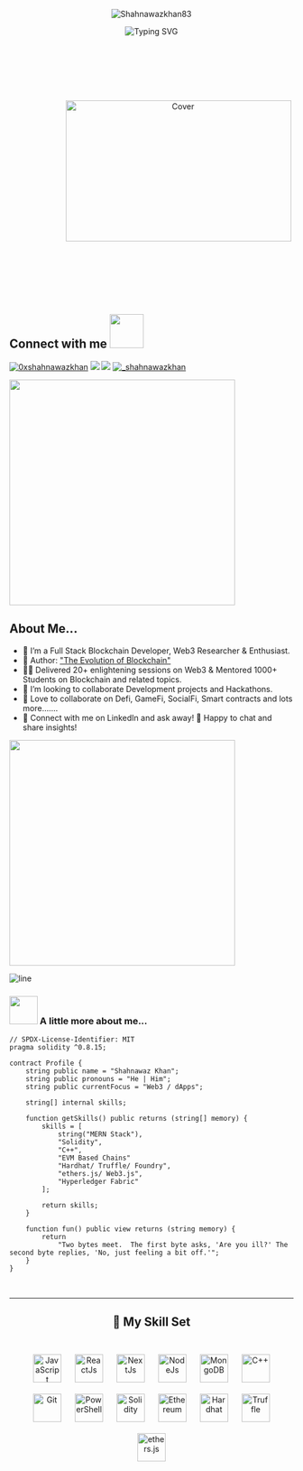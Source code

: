 <p align="center"> <img src="https://komarev.com/ghpvc/?username=Shahnawazkhan83&label=Profile%20views&color=blue&style=for-the-badge&base=10000" alt="Shahnawazkhan83" /> </p>

<p align="center">
<img src="https://readme-typing-svg.herokuapp.com?font=Fira+Code&size=25&duration=6500&pause=1000&color=37C1FE&center=true&random=false&width=750&lines=Hi+%F0%9F%91%8B%2C+I'm+Shahnawaz+Khan!;Passionate+Full-Stack+Blockchain+Developer...%F0%9F%91%A8%E2%80%8D%F0%9F%92%BB;%E2%9B%93+Web3+Enthusiast+%26+Researcher...;%F0%9F%93%96+Author%3A+%22The+Evolution+of+Blockchain%22..." alt="Typing SVG" />
</p>


<p align="center">
<img style="margin: 100px" src="https://www.bing.com/th/id/OGC.81178b47a8598f0c81c4799f2cdd4057?pid=1.7&rurl=https%3a%2f%2fcdn.dribbble.com%2fusers%2f2131993%2fscreenshots%2f4948736%2fthoughtworks-gif_dribbble.gif&ehk=NNfOMQ6dfiA3eWWZAhI73QT3tX1lMjqFSSH4bXYrTAo%3d" height="250" width="400" alt="Cover">
</p>



## Connect with me <img src="https://media.giphy.com/media/LnQjpWaON8nhr21vNW/giphy.gif" width="60">


<a href="https://twitter.com/0xshahnawazkhan"><img src="https://img.shields.io/badge/Twitter-1DA1F2?style=for-the-badge&logo=twitter&logoColor=white" alt="0xshahnawazkhan"></a>
<a href="https://www.linkedin.com/in/shahnawaz-khan-web3/"><img src="https://img.shields.io/badge/LinkedIn-0077B5?style=for-the-badge&logo=linkedin&logoColor=white"></a>
<a href="mailto:shahnawaz.khan.iiitranchi@gmail.com"><img src="https://img.shields.io/badge/Gmail-D14836?style=for-the-badge&logo=gmail&logoColor=white"></a>
<a href="https://discordapp.com/users/_shahnawazkhan"><img src="https://img.shields.io/badge/Discord-7289DA?style=for-the-badge&logo=discord&logoColor=white" alt="_shahnawazkhan" ></a>


<img src="https://www.animatedimages.org/data/media/562/animated-line-image-0429.gif" width="400px">

## About Me...

- 🔗 I’m a Full Stack Blockchain Developer, Web3 Researcher & Enthusiast.
- 📖 Author: <a href="https://drive.google.com/file/d/1jd0yo_djP9BZ87W7hnVNhaBpE0In_yj5/view"> "The Evolution of Blockchain" </a>
- 👨‍🏫 Delivered 20+ enlightening sessions on Web3 & Mentored 1000+ Students on Blockchain and related topics.
- 👀 I’m looking to collaborate Development projects and Hackathons.
- 💞️ Love to collaborate on Defi, GameFi, SocialFi, Smart contracts and lots more.......
- 💭 Connect with me on LinkedIn and ask away! 🚀 Happy to chat and share insights!

<img src="https://www.animatedimages.org/data/media/562/animated-line-image-0429.gif" width="400px">

![line](https://cdn.discordapp.com/attachments/842741907720896512/842806312386428948/gif.gif)

### <img src="https://media.giphy.com/media/VgCDAzcKvsR6OM0uWg/giphy.gif" width="50"> A little more about me...

```solidity
// SPDX-License-Identifier: MIT
pragma solidity ^0.8.15;

contract Profile {
    string public name = "Shahnawaz Khan";
    string public pronouns = "He | Him";
    string public currentFocus = "Web3 / dApps";

    string[] internal skills;

    function getSkills() public returns (string[] memory) {
        skills = [
            string("MERN Stack"),
            "Solidity",
            "C++",
            "EVM Based Chains"
            "Hardhat/ Truffle/ Foundry",
            "ethers.js/ Web3.js",
            "Hyperledger Fabric"
        ];

        return skills;
    }

    function fun() public view returns (string memory) {
        return
            "Two bytes meet.  The first byte asks, 'Are you ill?' The second byte replies, 'No, just feeling a bit off.'";
    }
}

```

<br>

---

<div align="center">

## 🤹 My Skill Set

<br>

<img style="margin: 10px" src="https://icons-for-free.com/iff/png/256/command+develop+javascript+language+programming+software+icon-1320165727225308896.png" alt="JavaScript" height="50" />  
<img style="margin: 10px" src="https://icons-for-free.com/iff/png/256/vscode+icons+type+reactjs-1324451469448726104.png" alt="ReactJs" height="50" />
<img style="margin: 10px" src="https://www.svgrepo.com/download/354112/nextjs.svg" alt="NextJs" height="50" />
<img style="margin: 10px" src="https://cdn.freebiesupply.com/logos/thumbs/2x/nodejs-1-logo.png" alt="NodeJs" height="50" />
<img style="margin: 10px" src="https://icons-for-free.com/iff/png/256/MongoDB-1329545826074381322.png" alt="MongoDB" height="50" />
<img style="margin: 10px" src="https://images.vexels.com/media/users/3/166253/isolated/lists/14bc03b7b1c2c4e2656fd4c0a981cbbc-cpp-programming-language-icon.png" alt="C++" height="50" />
<img style="margin: 10px" src="https://cdn.freebiesupply.com/logos/large/2x/git-icon-logo-png-transparent.png" alt="Git" height="50" />
<img style="margin: 10px" src="https://profilinator.rishav.dev/skills-assets/powershell.png" alt="PowerShell" height="50" />
<img style="margin: 10px" src="https://docs.soliditylang.org/en/v0.8.7/_images/logo.svg" alt="Solidity" height="50" />
<img style="margin: 10px" src="https://cdn.freebiesupply.com/logos/large/2x/ethereum-1-logo-png-transparent.png" alt="Ethereum" height="50" />
<img style="margin: 10px" src="https://chainstack.com/wp-content/uploads/2021/12/hardhat.png" alt="Hardhat" height="50" />
<img style="margin: 10px" src="https://trufflesuite.com/assets/logo.png" alt="Truffle" height="50" />
<img style="margin: 10px" src="https://res.cloudinary.com/divzjiip8/image/upload/v1624392472/logos/ethers_blue.png" alt="ethers.js" height="50">

</div>

<br>
<!---
Shahnawazkhan83/Shahnawazkhan83 is a ✨ special ✨ repository because its `README.md` (this file) appears on your GitHub profile.
You can click the Preview link to take a look at your changes.
--->
